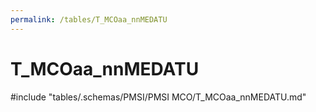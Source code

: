 ```yaml
---
permalink: /tables/T_MCOaa_nnMEDATU
---
```

# T_MCOaa_nnMEDATU

<!-- ATTENTION : Ne pas supprimer ou modifier la ligne ci-dessous -->
#include "tables/.schemas/PMSI/PMSI MCO/T_MCOaa_nnMEDATU.md"
<!-- ATTENTION : Ne pas supprimer ou modifier la ligne ci-dessus -->
